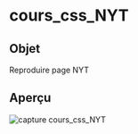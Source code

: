 # cours_css_NYT

## Objet
Reproduire page NYT

## Aperçu

![capture cours_css_NYT](https://user-images.githubusercontent.com/32294560/36738912-f19ba142-1bde-11e8-9062-4ba9203b05eb.png)
